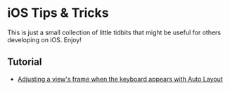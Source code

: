 iOS Tips & Tricks
=================

This is just a small collection of little tidbits that might be useful for others developing on iOS. Enjoy!

Tutorial
--------

* [Adjusting a view's frame when the keyboard appears with Auto Layout](https://gist.github.com/dlo/8572874)
